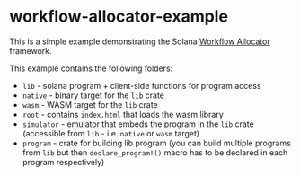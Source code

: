 # workflow-allocator-example

This is a simple example demonstrating the Solana [Workflow Allocator](https://github.com/workflow-rs/workflow-allocator) framework.

This example contains the following folders:

* `lib` - solana program + client-side functions for program access
* `native` - binary target for the `lib` crate
* `wasm` - WASM target for the `lib` crate
* `root` - contains `index.html` that loads the wasm library
* `simulator` - emulator that embeds the program in the `lib` crate (accessible from `lib` - i.e. `native` or `wasm` target)
* `program` - crate for building lib program (you can build multiple programs from `lib` but then `declare_program!()` macro has to be declared in each program respectively)


